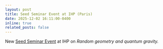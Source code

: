 ```yaml
---
layout: post
title: Seed Seminar Event at IHP (Paris)
date: 2025-12-02 16:11:00-0400
inline: true
related_posts: false
---
```


New <a href="https://indico.math.cnrs.fr/event/13603/">Seed Seminar Event</a> at IHP on <i>Random geometry and quantum gravity<i>.

